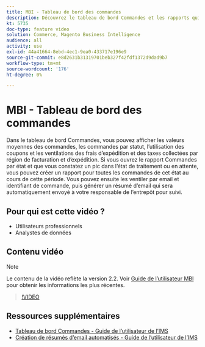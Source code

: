 ```yaml
---
title: MBI - Tableau de bord des commandes
description: Découvrez le tableau de bord Commandes et les rapports qui facilitent la gestion des commandes et des ventes de produits.
kt: 5735
doc-type: feature video
solution: Commerce, Magento Business Intelligence
audience: all
activity: use
exl-id: 44a41664-8ebd-4ec1-9ea0-433717e196e9
source-git-commit: e8d2631b31319701beb327f42fdf1372d9dad9b7
workflow-type: tm+mt
source-wordcount: '176'
ht-degree: 0%

---
```


# MBI - Tableau de bord des commandes

Dans le tableau de bord Commandes, vous pouvez afficher les valeurs moyennes des commandes, les commandes par statut, l’utilisation des coupons et les ventilations des frais d’expédition et des taxes collectées par région de facturation et d’expédition. Si vous ouvrez le rapport Commandes par état et que vous constatez un pic dans l’état de traitement ou en attente, vous pouvez créer un rapport pour toutes les commandes de cet état au cours de cette période. Vous pouvez ensuite les ventiler par email et identifiant de commande, puis générer un résumé d’email qui sera automatiquement envoyé à votre responsable de l’entrepôt pour suivi.


## Pour qui est cette vidéo ?

- Utilisateurs professionnels
- Analystes de données

## Contenu vidéo

>[!NOTE]
>
>Le contenu de la vidéo reflète la version 2.2. Voir [Guide de l’utilisateur MBI](https://experienceleague.adobe.com/docs/commerce-business-intelligence/mbi/guide-overview.html) pour obtenir les informations les plus récentes.

>[!VIDEO](https://video.tv.adobe.com/v/35989?quality=12&learn=on)

## Ressources supplémentaires

- [Tableau de bord Commandes - Guide de l’utilisateur de l’IMS](https://experienceleague.adobe.com/docs/commerce-business-intelligence/mbi/build/dashboards/dashboards-pro.html#orders)
- [Création de résumés d’email automatisés - Guide de l’utilisateur de l’IMS](https://experienceleague.adobe.com/docs/commerce-business-intelligence/mbi/build/share/email-summaries.html)
